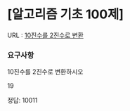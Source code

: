 # [알고리즘 기초 100제] 

URL : [10진수를 2진수로 변환](https://www.youtube.com/watch?v=8Xh2Zgap9hs&list=PLVoihNyHW4xkm_KJ8_N8X7F6EQP4uSRyR)

### 요구사항 

10진수를 2진수로 변환하시오

19

정답: 10011
